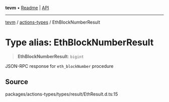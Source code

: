 **tevm** • [Readme](../../README.md) \| [API](../../modules.md)

***

[tevm](../../README.md) / [actions-types](../README.md) / EthBlockNumberResult

# Type alias: EthBlockNumberResult

> **EthBlockNumberResult**: `bigint`

JSON-RPC response for `eth_blockNumber` procedure

## Source

packages/actions-types/types/result/EthResult.d.ts:15

